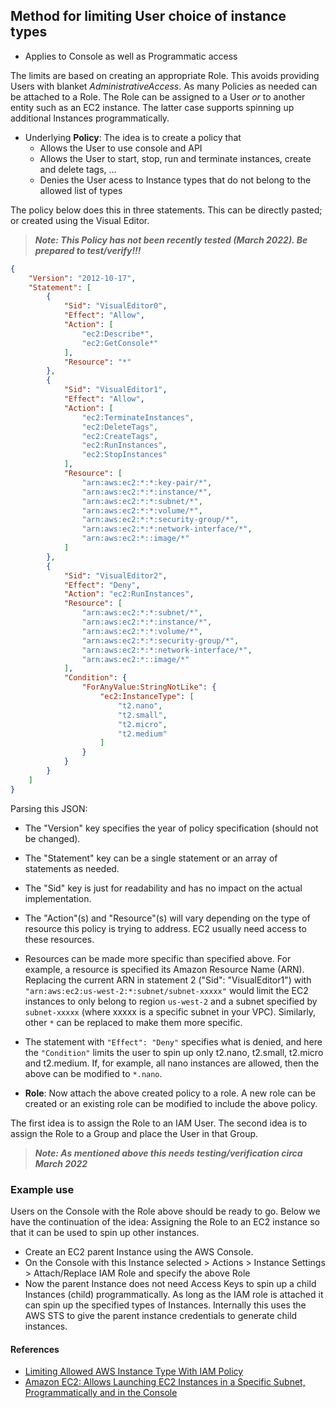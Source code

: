 ## Method for limiting User choice of instance types

* Applies to Console as well as Programmatic access

The limits are based on creating an appropriate Role. 
This avoids providing Users with blanket *AdministrativeAccess*. 
As many Policies as needed can be attached to a Role.
The Role can be assigned to a User *or* to another entity such as an EC2 instance. 
The latter case supports spinning up additional Instances programmatically.


* Underlying **Policy**: The idea is to create a policy that 
    * Allows the User to use console and API
    * Allows the User to start, stop, run and terminate instances, create and delete tags, ...
    * Denies the User acess to Instance types that do not belong to the allowed list of types 


The policy below does this in three statements. This can be directly pasted; or created using the Visual Editor.


> ***Note: This Policy has not been recently tested (March 2022). Be prepared to test/verify!!!***


```json
{
    "Version": "2012-10-17",
    "Statement": [
        {
            "Sid": "VisualEditor0",
            "Effect": "Allow",
            "Action": [
                "ec2:Describe*",
                "ec2:GetConsole*"
            ],
            "Resource": "*"
        },
        {
            "Sid": "VisualEditor1",
            "Effect": "Allow",
            "Action": [
                "ec2:TerminateInstances",
                "ec2:DeleteTags",
                "ec2:CreateTags",
                "ec2:RunInstances",
                "ec2:StopInstances"
            ],
            "Resource": [
                "arn:aws:ec2:*:*:key-pair/*",
                "arn:aws:ec2:*:*:instance/*",
                "arn:aws:ec2:*:*:subnet/*",
                "arn:aws:ec2:*:*:volume/*",
                "arn:aws:ec2:*:*:security-group/*",
                "arn:aws:ec2:*:*:network-interface/*",
                "arn:aws:ec2:*::image/*"
            ]
        },
        {
            "Sid": "VisualEditor2",
            "Effect": "Deny",
            "Action": "ec2:RunInstances",
            "Resource": [
                "arn:aws:ec2:*:*:subnet/*",
                "arn:aws:ec2:*:*:instance/*",
                "arn:aws:ec2:*:*:volume/*",
                "arn:aws:ec2:*:*:security-group/*",
                "arn:aws:ec2:*:*:network-interface/*",
                "arn:aws:ec2:*::image/*"
            ],
            "Condition": {
                "ForAnyValue:StringNotLike": {
                    "ec2:InstanceType": [
                        "t2.nano",
                        "t2.small",
                        "t2.micro",
                        "t2.medium"
                    ]
                }
            }
        }
    ]
}
```

Parsing this JSON:

* The "Version" key specifies the year of policy specification (should not be changed).
* The "Statement" key can be a single statement or an array of statements as needed. 
* The "Sid" key is just for readability and has no impact on the actual implementation. 
* The "Action"(s) and "Resource"(s) will vary depending on the type of resource this policy is trying to address. EC2 usually need access to these resources. 
* Resources can be made more specific than specified above. For example, a resource is specified its Amazon Resource Name (ARN). Replacing the current ARN in statement 2 ("Sid": "VisualEditor1") with `"arn:aws:ec2:us-west-2:*:subnet/subnet-xxxxx"` would limit the EC2 instances to only belong to region `us-west-2` and a subnet specified by `subnet-xxxxx` (where xxxxx is a specific subnet in your VPC). Similarly, other `*` can be replaced to make them more specific. 
* The statement with `"Effect": "Deny"` specifies what is denied, and here the `"Condition"` limits the user to spin up only t2.nano, t2.small, t2.micro and t2.medium. If, for example, all nano instances are allowed, then the above can be modified to `*.nano`. 

* **Role**: Now attach the above created policy to a role. A new role can be created or an existing role can be modified to include the above policy. 


The first idea is to assign the Role to an IAM User. The second idea is to assign the Role to a Group and place the User in that Group. 


> ***Note: As mentioned above this needs testing/verification circa March 2022*** 


### Example use


Users on the Console with the Role above should be ready to go. Below we have the continuation of the idea: Assigning the Role to an EC2 instance
so that it can be used to spin up other instances. 


* Create an EC2 parent Instance using the AWS Console. 
* On the Console with this Instance selected > Actions > Instance Settings > Attach/Replace IAM Role and specify the above Role
* Now the parent Instance does not need Access Keys to spin up a child Instances (child) programmatically.
As long as the IAM role is attached it can spin up the specified types of Instances. Internally this uses the AWS STS to give the parent instance credentials to generate child instances.


#### References 

* [Limiting Allowed AWS Instance Type With IAM Policy](https://blog.vizuri.com/limiting-allowed-aws-instance-type-with-iam-policy)
* [Amazon EC2: Allows Launching EC2 Instances in a Specific Subnet, Programmatically and in the Console](https://docs.aws.amazon.com/IAM/latest/UserGuide/reference_policies_examples_ec2_instances-subnet.html)

